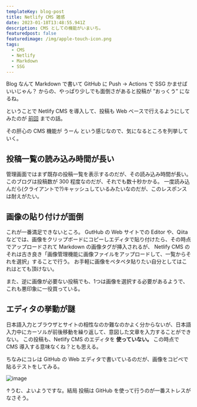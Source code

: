 ```yaml
---
templateKey: blog-post
title: Netlify CMS 雑感
date: 2023-01-18T13:48:55.941Z
description: CMS としての機能がいまいち。
featuredpost: false
featuredimage: /img/apple-touch-icon.png
tags:
  - CMS
  - Netlify
  - Markdown
  - SSG
---
```


Blog なんて Markdown で書いて GitHub に Push → Actions で SSG かませばいいじゃん？
からの、やっぱり少しでも面倒さがあると投稿が ”おっくう” になるね。

ということで Netlify CMS を導入して、投稿も Web ベースで行えるようにしてみたのが [前回](https://blog.amay077.net/posts/2022-07-20-blog-%E3%82%92-netlify-cms-%E3%81%AB%E7%A7%BB%E8%A1%8C%E4%B8%AD/) までの話。

その肝心の CMS 機能が うーん という感じなので、気になるところを列挙していく。

## 投稿一覧の読み込み時間が長い

管理画面ではまず既存の投稿一覧を表示するのだが、その読み込み時間が長い。
このブログは投稿数が 300 程度なのだが、それでも数十秒かかる。
一度読み込んだら(クライアントで?)キャッシュしているみたいなのだが、このレスポンスは耐えがたい。

## 画像の貼り付けが面倒

これが一番満足できないところ。
GutHub の Web サイトでの Editor や、Qiita などでは、画像をクリップボードにコピーしエディタで貼り付けたら、その時点でアップロードされて Markdown の画像タグが挿入されるが、
Netlify CMS のそれは古き良き「画像管理機能に画像ファイルをアップロードして、一覧からそれを選択」することで行う。
お手軽に画像をペタペタ貼りたい自分としてはこれはとても頂けない。

また、逆に画像が必要ない投稿でも、1つは画像を選択する必要があるようで、これも悪印象に一役買っている。

## エディタの挙動が謎

日本語入力とブラウザとサイトの相性なのか難なのかよく分からないが、日本語入力中にカーソルが前後移動を繰り返して、意図した文章を入力することができない。
この投稿も、Netlify CMS のエディタを **使っていない。**
この時点で CMS 導入する意味なくね？とも思える。

ちなみにコレは GitHub の Web エディタで書いているのだが、画像をコピペで貼るテストをしてみる。

![image](https://user-images.githubusercontent.com/401369/213150997-3de0a639-62ce-4d9c-bbeb-5fdecf290162.png)

↑うむ、よいようですな。結局 投稿は GitHub を使って行うのが一番ストレスがなさそう。





